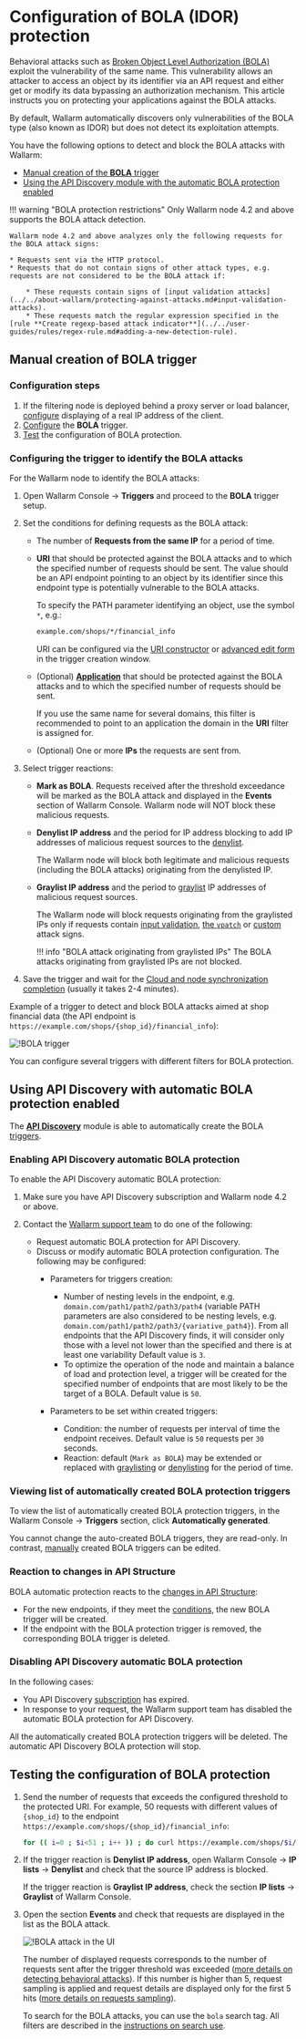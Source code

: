 # Configuration of BOLA (IDOR) protection

Behavioral attacks such as [Broken Object Level Authorization (BOLA)](../../attacks-vulns-list.md#broken-object-level-authorization-bola) exploit the vulnerability of the same name. This vulnerability allows an attacker to access an object by its identifier via an API request and either get or modify its data bypassing an authorization mechanism. This article instructs you on protecting your applications against the BOLA attacks.

By default, Wallarm automatically discovers only vulnerabilities of the BOLA type (also known as IDOR) but does not detect its exploitation attempts.

You have the following options to detect and block the BOLA attacks with Wallarm:

* [Manual creation of the **BOLA** trigger](#manual-creation-of-bola-trigger)
* [Using the API Discovery module with the automatic BOLA protection enabled](#using-api-discovery-with-automatic-bola-protection-enabled)

!!! warning "BOLA protection restrictions"
    Only Wallarm node 4.2 and above supports the BOLA attack detection.

    Wallarm node 4.2 and above analyzes only the following requests for the BOLA attack signs:

    * Requests sent via the HTTP protocol.
    * Requests that do not contain signs of other attack types, e.g. requests are not considered to be the BOLA attack if:

        * These requests contain signs of [input validation attacks](../../about-wallarm/protecting-against-attacks.md#input-validation-attacks).
        * These requests match the regular expression specified in the [rule **Create regexp-based attack indicator**](../../user-guides/rules/regex-rule.md#adding-a-new-detection-rule).

## Manual creation of BOLA trigger

### Configuration steps

1. If the filtering node is deployed behind a proxy server or load balancer, [configure](../using-proxy-or-balancer-en.md) displaying of a real IP address of the client.
1. [Configure](#configuring-the-trigger-to-identify-the-bola-attacks) the **BOLA** trigger.
1. [Test](#testing-the-configuration-of-bola-protection) the configuration of BOLA protection.

### Configuring the trigger to identify the BOLA attacks

For the Wallarm node to identify the BOLA attacks:

1. Open Wallarm Console → **Triggers** and proceed to the **BOLA** trigger setup.
1. Set the conditions for defining requests as the BOLA attack:

    * The number of **Requests from the same IP** for a period of time.
    * **URI** that should be protected against the BOLA attacks and to which the specified number of requests should be sent. The value should be an API endpoint pointing to an object by its identifier since this endpoint type is potentially vulnerable to the BOLA attacks.

        To specify the PATH parameter identifying an object, use the symbol `*`, e.g.:

        ```bash
        example.com/shops/*/financial_info
        ```

        URI can be configured via the [URI constructor](../../user-guides/rules/add-rule.md#uri-constructor) or [advanced edit form](../../user-guides/rules/add-rule.md#advanced-edit-form) in the trigger creation window.

    * (Optional) [**Application**](../../user-guides/settings/applications.md) that should be protected against the BOLA attacks and to which the specified number of requests should be sent.

        If you use the same name for several domains, this filter is recommended to point to an application the domain in the **URI** filter is assigned for.

    * (Optional) One or more **IPs** the requests are sent from.
6. Select trigger reactions:

    * **Mark as BOLA**. Requests received after the threshold exceedance will be marked as the BOLA attack and displayed in the **Events** section of Wallarm Console. Wallarm node will NOT block these malicious requests.
    * **Denylist IP address** and the period for IP address blocking to add IP addresses of malicious request sources to the [denylist](../../user-guides/ip-lists/denylist.md).
    
        The Wallarm node will block both legitimate and malicious requests (including the BOLA attacks) originating from the denylisted IP.
    
    * **Graylist IP address** and the period to [graylist](../../user-guides/ip-lists/graylist.md) IP addresses of malicious request sources.
    
        The Wallarm node will block requests originating from the graylisted IPs only if requests contain [input validation](../../about-wallarm/protecting-against-attacks.md#input-validation-attacks), [the `vpatch`](../../user-guides/rules/vpatch-rule.md) or [custom](../../user-guides/rules/regex-rule.md) attack signs.
        
        !!! info "BOLA attack originating from graylisted IPs"
            The BOLA attacks originating from graylisted IPs are not blocked.
1. Save the trigger and wait for the [Cloud and node synchronization completion](../configure-cloud-node-synchronization-en.md) (usually it takes 2-4 minutes).

Example of a trigger to detect and block BOLA attacks aimed at shop financial data (the API endpoint is `https://example.com/shops/{shop_id}/financial_info`):

![!BOLA trigger](../../images/user-guides/triggers/trigger-example7.png)

You can configure several triggers with different filters for BOLA protection.

## Using API Discovery with automatic BOLA protection enabled

The **[API Discovery](../../about-wallarm-waf/api-discovery.md)** module is able to automatically create the BOLA [triggers](../../user-guides/triggers/triggers.md).

### Enabling API Discovery automatic BOLA protection

To enable the API Discovery automatic BOLA protection:

1. Make sure you have API Discovery subscription and Wallarm node 4.2 or above.
1. Contact the [Wallarm support team](mailto:support@wallarm.com) to do one of the following:

    * Request automatic BOLA protection for API Discovery.
    * Discuss or modify automatic BOLA protection configuration. The following may be configured:
        * Parameters for triggers creation:
        
            * Number of nesting levels in the endpoint, e.g. `domain.com/path1/path2/path3/path4` (variable PATH parameters are also considered to be nesting levels, e.g. `domain.com/path1/path2/path3/{variative_path4}`). From all endpoints  that the API Discovery finds, it will consider only those with a level not lower than the specified and there is at least one variability Default value is `3`.
            * To optimize the operation of the node and maintain a balance of load and protection level, a trigger will be created for the specified number of endpoints that are most likely to be the target of a BOLA. Default value is `50`.

        * Parameters to be set within created triggers:

            * Condition: the number of requests per interval of time the endpoint receives. Default value is `50` requests per `30` seconds.
            * Reaction: default (`Mark as BOLA`) may be extended or replaced with [graylisting](../../user-guides/ip-lists/graylist.md) or [denylisting](../../user-guides/ip-lists/denylist.md) for the period of time.

### Viewing list of automatically created BOLA protection triggers

To view the list of automatically created BOLA protection triggers, in the Wallarm Console → **Triggers** section, click **Automatically generated**.

You cannot change the auto-created BOLA triggers, they are read-only. In contrast, [manually](#manual-creation-of-bola-trigger) created BOLA triggers can be edited.

### Reaction to changes in API Structure

BOLA automatic protection reacts to the [changes in API Structure](../../user-guides/api-discovery.md#tracking-changes-in-api-structure):

* For the new endpoints, if they meet the [conditions](#using-api-discovery-with-automatic-bola-protection-enabled), the new BOLA trigger will be created.
* If the endpoint with the BOLA protection trigger is removed, the corresponding BOLA trigger is deleted.

### Disabling API Discovery automatic BOLA protection

In the following cases:

* You API Discovery [subscription](../../about-wallarm-waf/subscription-plans.md) has expired.
* In response to your request, the Wallarm support team has disabled the automatic BOLA protection for API Discovery.

All the automatically created BOLA protection triggers will be deleted. The automatic API Discovery BOLA protection will stop.

## Testing the configuration of BOLA protection

1. Send the number of requests that exceeds the configured threshold to the protected URI. For example, 50 requests with different values of `{shop_id}` to the endpoint `https://example.com/shops/{shop_id}/financial_info`:

    ```bash
    for (( i=0 ; $i<51 ; i++ )) ; do curl https://example.com/shops/$i/financial_info ; done
    ```
1. If the trigger reaction is **Denylist IP address**, open Wallarm Console → **IP lists** → **Denylist** and check that the source IP address is blocked.

    If the trigger reaction is **Graylist IP address**, check the section **IP lists** → **Graylist** of Wallarm Console.
1. Open the section **Events** and check that requests are displayed in the list as the BOLA attack.

    ![!BOLA attack in the UI](../../images/user-guides/events/bola-attack.png)

    The number of displayed requests corresponds to the number of requests sent after the trigger threshold was exceeded ([more details on detecting behavioral attacks](../../about-wallarm/protecting-against-attacks.md#behavioral-attacks)). If this number is higher than 5, request sampling is applied and request details are displayed only for the first 5 hits ([more details on requests sampling](../../user-guides/events/analyze-attack.md#sampling-of-hits)).

    To search for the BOLA attacks, you can use the `bola` search tag. All filters are described in the [instructions on search use](../../user-guides/search-and-filters/use-search.md).
